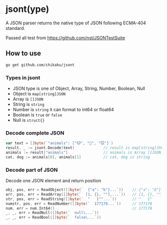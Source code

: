 # jsont(ype)

A JSON parser returns the native type of JSON following ECMA-404 standard.

Passed all test from <https://github.com/nst/JSONTestSuite>

## How to use

```bash
go get github.com/chikaku/jsont
```

### Types in jsont

- JSON type is one of Object, Array, String, Number, Boolean, Null
- Object is `map[string]JSON`
- Array is `[]JSON`
- String is `string`
- Number is `string` it can format to int64 or float64
- Boolean is `true` or `false`
- Null is `struct{}`

### Decode complete JSON

```go
var text = []byte(`"animals": ["🐱", "🐶", "🐭"]`)
result, _ := jsont.Decode(text)             // result is map[string]JSON
animals := result["animals"]                // animals is Array []JSON
cat, dog := animals[0], animals[1]          // cat, dog is string
```

### Decode part of JSON

Decode one JSON element and return position

```go
obj, pos, err = ReadObject([]byte(`  {"a": "b"}...`))    // {"a": "b"}
arr, pos, err = ReadArray([]byte(`  [1, {}, ""],...`))   // [1, {}, ""]
str, pos, err = ReadString([]byte(`  "   1""...`))       // "   1"
numstr, pos, err = ReadNumber([]byte(`  177178...`))     // 177178
num, err = num.Int64()                                   // 177178
_, _, err = ReadNull([]byte(`  null\...`))
_, _, err = ReadBool([]byte(`  false\...`))
```

